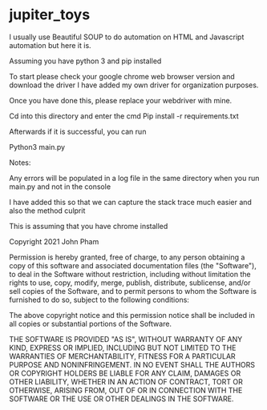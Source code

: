 # jupiter_toys



I usually use Beautiful SOUP to do automation on HTML and Javascript automation but here it is.

Assuming you have python 3 and pip installed

To start please check your google chrome web browser version and download the driver 
I have added my own driver for organization purposes.

Once you have done this, please replace your webdriver with mine.

Cd into this directory and enter the cmd
Pip install -r requirements.txt

Afterwards if it is successful, you can run

Python3 main.py 



Notes:

Any errors will be populated in a log file in the same directory when you run main.py and not in the console

I have added this so that we can capture the stack trace much easier and also the method culprit


This is assuming that you have chrome installed



Copyright 2021 John Pham

Permission is hereby granted, free of charge, to any person obtaining a copy of this software and associated documentation files (the "Software"), to deal in the Software without restriction, including without limitation the rights to use, copy, modify, merge, publish, distribute, sublicense, and/or sell copies of the Software, and to permit persons to whom the Software is furnished to do so, subject to the following conditions:

The above copyright notice and this permission notice shall be included in all copies or substantial portions of the Software.

THE SOFTWARE IS PROVIDED "AS IS", WITHOUT WARRANTY OF ANY KIND, EXPRESS OR IMPLIED, INCLUDING BUT NOT LIMITED TO THE WARRANTIES OF MERCHANTABILITY, FITNESS FOR A PARTICULAR PURPOSE AND NONINFRINGEMENT. IN NO EVENT SHALL THE AUTHORS OR COPYRIGHT HOLDERS BE LIABLE FOR ANY CLAIM, DAMAGES OR OTHER LIABILITY, WHETHER IN AN ACTION OF CONTRACT, TORT OR OTHERWISE, ARISING FROM, OUT OF OR IN CONNECTION WITH THE SOFTWARE OR THE USE OR OTHER DEALINGS IN THE SOFTWARE.

